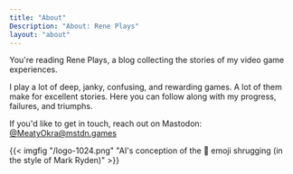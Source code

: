 ```yaml
---
title: "About"
Description: "About: Rene Plays"
layout: "about"
---
```


You're reading Rene Plays, a blog collecting the stories of my
video game experiences.

I play a lot of deep, janky, confusing, and rewarding games.
A lot of them make for excellent stories. Here you can follow along
with my progress, failures, and triumphs.

If you'd like to get in touch, reach out on Mastodon:
[@MeatyOkra@mstdn.games](https://mstdn.games/@MeatyOkra)

{{< imgfig "/logo-1024.png" "AI's conception of the 💩 emoji shrugging (in the style of Mark Ryden)" >}}
